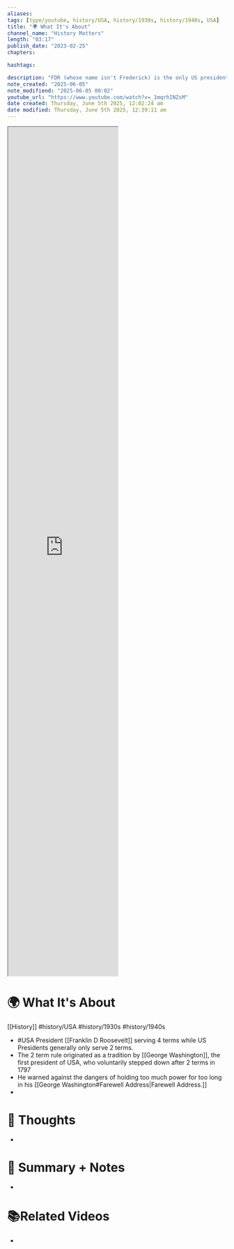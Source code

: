 ```yaml
---
aliases: 
tags: [type/youtube, history/USA, history/1930s, history/1940s, USA]
title: "🌍 What It's About"
channel_name: "History Matters"
length: "03:17"
publish_date: "2023-02-25"
chapters: 

hashtags: 

description: "FDR (whose name isn't Frederick) is the only US president to win a third term and stay in office for over 8 years. The two-term limit wasn't introduced until after he had snuffed it so why didn't any president before him manage the feat. To find out watch this short and simple animated history documentary. A special thanks to my patreon supporters below: Joakim Idland Jens Koch-Nommensen Øystein Alsaker Sergio M. Vela khaki enthusiast Eclipse Gin Aldeguer Brendan W Dennis Vandeban Michael Kram CharÉTS Hasmuffin Franco La Bruna Ethan Don Bonnigan Ian Whitcomb Southside Mitch Adam Barrett John Bradley chaulk Justin Kubusch Heath Robertson JakeBak0905 Person Leonard Frank Timmy Korix Riylo Jane Sumpter Sean Uzar Christopher Godfrey Nathan Mendelsohn ConspiracyPizza sharpie660 Emperor Kane Sean D. Brooks Woolson Martha Grondin Mario Peshev Vance Christiaanse Aaron Conaway Phoenix Fats Joshua Rackstraw Piotr Wojnowski Shauna K Steven Gibson MGS2600 Travis Mount Philip Yip Adrian Marine Paul Munro Joshua Schneider Tony Belmonte Andreas Mosand Jamie van Brewen John Orr Erik Hare Nicholas Menghini Phillip Gathright zockotron Arthur Hosey Jr. Andy McGehee Peter Marino Dr. Schtnizel Jack Nelson D. Mahlik Andrew F Alex Teplyakov Ron Johnson tegsirat Bernardo Cavalcanti Nolan Peale Evan Ellingson Contdoko12 Chris Winther Zhao Liu Katie Flinn Dana Spurgeon Nick Macarius Roman Kynčl Matthew Toles Allen Rines Joe DeVito Thomas McGraw Tactical_Jackal Angel Aguiñaga Jacob Zachs Keith A. Layton Clayton Schuman Jose Recinto Duane Bridges mgnesium.poetry Chris Weisel Bradley Backoff Matt Reed HelloAgain John Garcia Serius_Loyola Jason Vandeventer Windischgraetz Michael Galloway Ciege Engine Zach Rust Andrew Patane Chase Labiste Dullis Brian George Sahni Bernice blaZzinG_FurY Tino Tim Stone Leena Al-Souki Daniel J Miller Patty Culp Bartosz Zasada William Adderholdt Vilena5 Zachary Pascalar KNSTRKTVST Matthew O'Connor Spencer DeRosier Justin Short Anthony McCann Perry Gagne Ben Drums 24 ARandomPaperClip Blue Cardinal george tyler Tyler Jenkins Joel Cromwell Hexapuma No way Warren Rudkin Aaron Larrow C. C. C. ThePalestRose Joseph Hutchins Jason Gould Valentyn Juan Castillo Bodo Nuber Oliver Jenner Andrew Niedbala Ahmed Roshdi Logical Insanity Stefan Møller Dexter_McAaron David van Reyk Matt Busch Chach Mr. Myoozik Ethan Harlow Liquid Chief sixbeforelunch Curt Helmerich Colm Byrne Joel Wasserman ZCoupon Thomas McGill Brian Giordano Magdalena Reinberg-Leibel Bren Ehnebuske Nathan Ngumi Clay Carroll BattleGoat Studios Joseph Reinsch Geoffrey Sparrow James Vegard Tønnessen Tim Sweeney Alen Romney Manassa Little Ernu bas mensink Ned Burke Tim Stumbaugh Colonel Oneill George Buce Ryan Lowe Burt Clothier Matthew Ward Steve Bonds luvrhino Rob Rollins Melissa Prober Andrei Listochkin Robin! kevinh Carl Blanton Richard Wolfe SketerK JT96 Yared Cristiano Juan Benet anon Moraxian Mars Project Zach Weakland David Spellmeyer Yosef Waysman Emily Glover-Wilson Jonny Minogue SirAlpaka Alex G. T. c. north Donald Weaver Single-Seat Super-Maneuverable Twin-Turbofan Straight-Wing Fairchild Republic A-10 Thunderbolt II with AGM-65 Maverick Missiles William Clark Sethars nullptr Harrison Wiener Hunter Bayliss Thomas Wang Joseph Kerckhoff Azul Bravestrong pdswanfleet Tristan Kreller Jeffrey Schneider Yuichiro Kakutani Mik Scheper Hiro P Dr. Howard Dr. Fine Dr. Howard Anthony Uk James R DeVries Igor Stavchanskiy Ryan Haber Mark Ploegstra YugiJitsu Games Eric Askins Tom Ebert mohd LambOfLeg Wolf Dustin Koellhoffer Aeryn and Lisa Toland Ian M Sara Birnbaum I'm Not In The Description Oriki Kirk Hoffman Charles Doolittle Roko Lisica Colm Boyle Dan W biohazardgamer Lech Duraj Doug MacLean Isabel Harrison Dutchball Animations Allen 0_DannyBoy John Gross-Whitaker Will Sullivan Tranier Bocaj Kevin Phoenix Sophie Winter Miky Hidalgo Morriss Sean Long Danny Anstess Robert Brockway George Caponera Kinfe85 Seth Reeves Dr. Sarno Peter Konieczny AltHistoryConjectures Heytun Dan Reiher Shakira Graham Ali Sadighian Nathan Snyder Zachary Oertel Harley Raptopoulos Manny F Christopher S Nelson Andrew Sever Konstantin Bredyuk Lindorien Paul McGee Abdallah Al-Ammari João Santos Typhoon2401 Daniel O'Reilly Markus Lindström Michael Corson blei95 Robin_Col Kasi Olaf Jan Bart Verbist M Scho Ploshtinska polyudnica Schwarzer Hai Tarsirrus James Rhys Little Ben L Ash Elford Jackarice26 Harrison Tatem-Wyatt Gina Service Twinny Hill zemnmez KingKyumber Phil Johnston DarkLycan Roberticus1992 Tom Pollard Rhys Jackson"
note_created: "2025-06-05"
note_modifiend: "2025-06-05 00:02"
youtube_url: "https://www.youtube.com/watch?v=_1mqrhINZsM"
date created: Thursday, June 5th 2025, 12:02:24 am
date modified: Thursday, June 5th 2025, 12:39:11 am
---
```


<iframe title="Why was FDR allowed to serve four terms? (Short Animated Documentary)" src="https://www.youtube.com/embed/_1mqrhINZsM?feature=oembed" height="113" width="200" style="aspect-ratio: 1.76991 / 1; width: 50%; height: 50%;" allowfullscreen="" allow="fullscreen"></iframe>


# 🌍 What It's About
[[History]] 
#history/USA #history/1930s #history/1940s
- #USA President [[Franklin D Roosevelt]] serving 4 terms while US Presidents generally only serve 2 terms.
- The 2 term rule originated as a tradition by [[George Washington]], the first president of USA, who voluntarily stepped down after 2 terms in 1797
- He warned against the dangers of holding too much power for too long in his [[George Washington#Farewell Address|Farewell Address.]]
- 

# 🧠 Thoughts
- 

# 📒 Summary + Notes
-

# 📚Related Videos
-  
